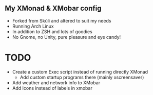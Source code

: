 My XMonad & XMobar config
-------------------------

+ Forked from Skúli and altered to suit my needs
+ Running Arch Linux
+ In addition to ZSH and lots of goodies
+ No Gnome, no Unity, pure pleasure and eye candy!

TODO
====

+ Create a custom Exec script instead of running directly XMonad
  + Add custom startup programs there (mainly xscreensaver)
+ Add weather and network info to XMobar
+ Add Icons instead of labels in xmobar
